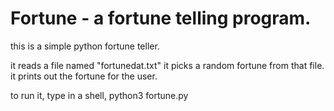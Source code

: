 # Fortune - a fortune telling program.

this is a simple python fortune teller.

it reads a file named "fortunedat.txt"
it picks a random fortune from that file.
it prints out the fortune for the user.

to run it, type in a shell,
python3 fortune.py
